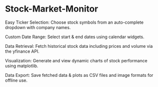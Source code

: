 # Stock-Market-Monitor

Easy Ticker Selection: Choose stock symbols from an auto-complete dropdown with company names.

Custom Date Range: Select start & end dates using calendar widgets.

Data Retrieval: Fetch historical stock data including prices and volume via the yfinance API.

Visualization: Generate and view dynamic charts of stock performance using matplotlib.

Data Export: Save fetched data & plots as CSV files and image formats for offline use.
